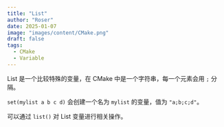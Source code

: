```yaml
---
title: "List"
author: "Roser"
date: 2025-01-07
image: "images/content/CMake.png"
draft: false
tags:
  - CMake
  - Variable
---
```

List 是一个比较特殊的变量，在 CMake 中是一个字符串，每一个元素会用 `;` 分隔。

`set(mylist a b c d)` 会创建一个名为 `mylist` 的变量，值为 `"a;b;c;d"`。

可以通过 `list()` 对 List 变量进行相关操作。